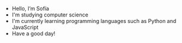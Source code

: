 - Hello, I’m Sofía
- I'm studying computer science
- I'm currently learning programming languages such as Python and JavaScript
- Have a good day!
